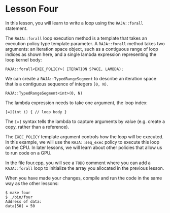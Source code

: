 # Lesson Four

In this lesson, you will learn to write a loop using the `RAJA::forall` statement.

The `RAJA::forall` loop execution method is a template that takes an execution
policy type template parameter. A `RAJA::forall` method takes two arguments: an
iteration space object, such as a contiguous range of loop indices as shown
here, and a single lambda expression representing the loop kernel body:

```
RAJA::forall<EXEC_POLICY>( ITERATION SPACE, LAMBDA);
```

We can create a `RAJA::TypedRangeSegment` to describe an iteration space
that is a contiguous sequence of integers `[0, N)`.

```
RAJA::TypedRangeSegment<int>(0, N)
```

The lambda expression needs to take one argument, the loop index:

```
[=](int i) { // loop body }
```

The `[=]` syntax tells the lambda to capture arguments by value (e.g. create a
copy, rather than a reference).

The `EXEC_POLICY` template argument controls how the loop will be executed. In
this example, we will use the `RAJA::seq_exec` policy to execute this loop on
the CPU. In later lessons, we will learn about other policies that allow us to
run code on a GPU.

In the file four.cpp, you will see a `TODO` comment where you can add a 
`RAJA::forall` loop to initialize the array you allocated in the previous 
lesson.

When you have made your changes, compile and run the code in the same way as the
other lessons:

```
$ make four
$ ./bin/four
Address of data: 
data[50] = 50
```


